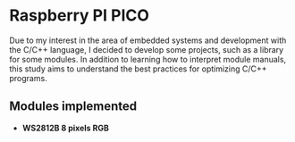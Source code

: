 # Raspberry PI PICO
Due to my interest in the area of embedded systems and development with the C/C++ language, I decided to develop some projects, such as a library for some modules. In addition to learning how to interpret module manuals, this study aims to understand the best practices for optimizing C/C++ programs.
## Modules implemented
* **WS2812B 8 pixels RGB**
